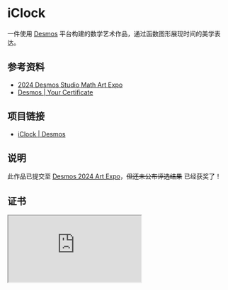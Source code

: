 # iClock

一件使用 [Desmos](https://www.desmos.com/) 平台构建的数学艺术作品，通过函数图形展现时间的美学表达。

## 参考资料

- [2024 Desmos Studio Math Art Expo](https://blog.desmos.com/articles/art-expo-launch-2024/)
- [Desmos | Your Certificate](https://www.desmos.com/winner-certificate-2024?hash=p4i42jkcp1)

## 项目链接

- [iClock | Desmos](https://www.desmos.com/geometry/p4i42jkcp1)

## 说明

此作品已提交至 [Desmos 2024 Art Expo](https://www.desmos.com/art)，~~但还未公布评选结果~~ 已经获奖了！

## 证书

<iframe
  src="https://www.desmos.com/winner-certificate-2024?hash=p4i42jkcp1"
  style={{display: 'block', width: '100%', height: '840px'}}
/>

## 效果展示

<IframeWindow url="https://www.desmos.com/geometry/p4i42jkcp1" />
